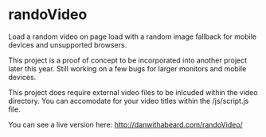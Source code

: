 randoVideo
==========

Load a random video on page load with a random image fallback for mobile devices and unsupported browsers.

This project is a proof of concept to be incorporated into another project later this year. 
Still working on a few bugs for larger monitors and mobile devices.

This project does require external video files to be inlcuded within the video directory. You can accomodate for your video titles within the /js/script.js file.

You can see a live version here: http://danwithabeard.com/randoVideo/
